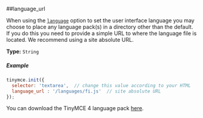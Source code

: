 ##language_url

When using the [`language`](#language) option to set the user interface language you may choose to place any language pack(s) in a directory other than the default. If you do this you need to provide a simple URL to where the language file is located. We recommend using a site absolute URL.

**Type:** `String`

##### Example

```js
tinymce.init({
  selector: 'textarea',  // change this value according to your HTML
  language_url : '/languages/fi.js'  // site absolute URL
});
```

You can download the TinyMCE 4 language pack [here](/language/tinymce4x_languages.zip).
